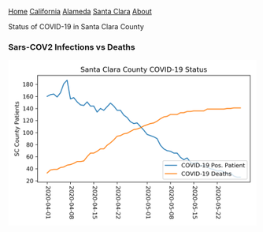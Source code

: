 [Home](README.md) [California](cali.md) [Alameda](alameda.md) [Santa Clara](sc_county.md)   [About](about.md)

Status of COVID-19 in Santa Clara County

### Sars-COV2 Infections vs Deaths

![Santa Clara infection vs deaths](../data/total_scc_status.png)
